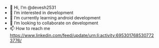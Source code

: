 - 👋 Hi, I’m @devesh2531
- 👀 I’m interested in development 
- 🌱 I’m currently learning android development
- 💞️ I’m looking to collaborate on development 
- 📫 How to reach me https://www.linkedin.com/feed/update/urn:li:activity:6953017685307723776/

<!---
devesh2531/devesh2531 is a ✨ special ✨ repository because its `README.md` (this file) appears on your GitHub profile.
You can click the Preview link to take a look at your changes.
--->
